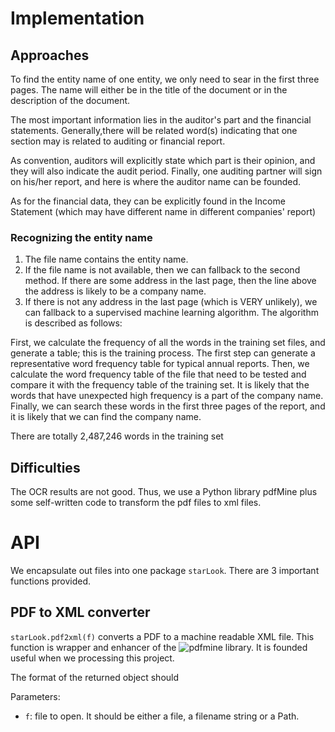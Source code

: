 # Implementation

## Approaches

To find the entity name of one entity, we only need to sear in the first three pages. The name will either be in the title of the document or in the description of the document. 

The most important information lies in the auditor's part and the financial statements. Generally,there will be related word(s) indicating that one section may is related to auditing or financial report. 

As convention, auditors will explicitly state which part is their opinion, and they will also indicate the audit period. Finally, one auditing partner will sign on his/her report, and here is where the auditor name can be founded. 

As for the financial data, they can be explicitly found in the Income Statement (which may have different name in different companies' report)


### Recognizing the entity name

1. The file name contains the entity name.
2. If the file name is not available, then we can fallback to the second method. If there are some address in the last page, then the line above the address is likely to be a company name. 
3. If there is not any address in the last page (which is VERY unlikely), we can fallback to a supervised machine learning algorithm. The algorithm is described as follows:

First, we calculate the frequency of all the words in the training set files, and generate a table; this is the training process. The first step can generate a representative word frequency table for typical annual reports. Then, we calculate the word frequency table of the file that need to be tested and compare it with the frequency table of the training set. It is likely that the words that have unexpected high frequency is a part of the company name. Finally, we can search these words in the first three pages of the report, and it is likely that we can find the company name. 

There are totally 2,487,246 words in the training set

## Difficulties

The OCR results are not good. Thus, we use a Python library pdfMine plus some self-written code to transform the pdf files to xml files. 

# API

We encapsulate out files into one package `starLook`. There are 3 important functions provided. 

## PDF to XML converter

`starLook.pdf2xml(f)` converts a PDF to a machine readable XML file. This function is wrapper and enhancer of the ![pdfmine](https://github.com/pdfminer/pdfminer.six) library. It is founded useful when we processing this project. 

The format of the returned object should 

Parameters: 
- `f`: file to open. It should be either a file, a filename string or a Path. 




